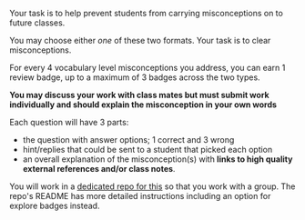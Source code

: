 
Your task is to help prevent students from carrying misconceptions on to future classes. 

You may choose either *one* of these two formats. 
Your task is to clear misconceptions.


For every 4 vocabulary level misconceptions you address, you can earn 1 review badge, up to a maximum of 3 badges across the two types. 

**You may discuss your work with class mates but must submit work individually and should explain the misconception in your own words**

Each question will have 3 parts:
- the question with answer options; 1 correct and 3 wrong
- hint/replies that could be sent to a student that picked each option
- an overall explanation of the misconception(s) with **links to high quality external references and/or class notes**. 


You will work in a  [dedicated repo for this](https://classroom.github.com/a/l6vXF5Lv) so that you work with a group. The repo's README has more detailed instructions including an option for explore badges instead. 

